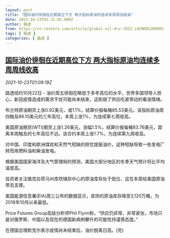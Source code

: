 ```yaml
---
layout: post
title: "国际油价徘徊在近期高位下方 两大指标原油均连续多周周线收高"
date: 2021-10-23T01:31:01.000Z
author: 路透
from: https://cn.reuters.com/article/global-oil-drv-1022-idCNKBS2HD00S
tags: [ 路透 ]
categories: [ 路透 ]
---
```

<!--1634952661000-->
[国际油价徘徊在近期高位下方 两大指标原油均连续多周周线收高](https://cn.reuters.com/article/global-oil-drv-1022-idCNKBS2HD00S)
------

<div>
<div><i>2021-10-23T01:09:19Z</i></div><p>路透纽约10月22日 - 油价周五徘徊在略低于多年高位的水平，世界多国领导人担心，新冠疫情造成的需求干扰可能尚未结束，这削弱了供应吃紧带动的看涨情绪。</p><p>布兰特原油期货上涨0.92美元，或1.1%，结算价报每桶85.53美元。该指标原油周四触及86.10美元的三年高位，本周上涨1%，为连续第七周收高。</p><p>美国原油期货(WTI)期货上涨1.26美元，涨幅1.5%，结算价报每桶83.76美元，距离本周触及的七年高位不远。该合约本周上涨1.7%，为连续第九周收高。</p><p>对中国、印度和欧洲煤炭和天然气短缺的担忧提振油价，这种短缺导致一些发电厂转而用燃料油和柴油发电。</p><p>根据美国国家海洋及大气管理局的预测，美国大部分地区的冬季天气预计将比平均温度高。</p><p>投资者关注俄克拉荷马州库欣储存中心的原油库存处于低位，这在本周给美国原油带去支撑。</p><p>美国能源信息署(EIA)周三公布的数据显示，库欣的原油库存降至3,120万桶，为2018年10月以来最低。</p><p>Price Futures Group高级分析师Phil Flynn称，“供应仍非常、非常紧张，市场只是对俄罗斯、中国以及现在的德国新病例攀升的可能性持谨慎态度。”</p><p>在德国总理默克尔表示疫情尚未结束后，油价脱离日高。(完)</p>
</div>

